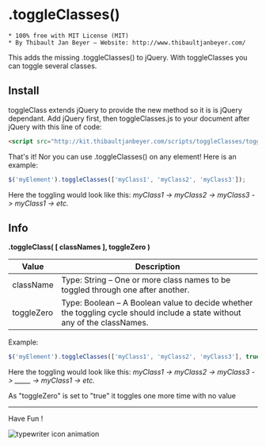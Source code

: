 # .toggleClasses()

 	* 100% free with MIT License (MIT)
 	* By Thibault Jan Beyer – Website: http://www.thibaultjanbeyer.com/

This adds the missing .toggleClasses() to jQuery. With toggleClasses you can toggle several classes.

Install
---------------

toggleClass extends jQuery to provide the new method so it is is jQuery dependant. Add jQuery first, then toggleClasses.js to your document after jQuery with this line of code:

```html
<script src="http://kit.thibaultjanbeyer.com/scripts/toggleClasses/toggleClasses.min.js"></script>
```

That's it! Nor you can use .toggleClasses() on any element! Here is an example:

```js
$('myElement').toggleClasses(['myClass1', 'myClass2', 'myClass3']);
```

Here the toggling would look like this: *myClass1 -> myClass2 -> myClass3 -> myClass1 -> etc.* 

Info
---------------------

**.toggleClass( [ classNames ], toggleZero )**

Value		  | Description
------------- | -------------
className	  | Type: String – One or more class names to be toggled through one after another.
toggleZero	  | Type: Boolean – A Boolean value to decide whether the toggling cycle should include a state without any of the classNames.

Example:

```js
$('myElement').toggleClasses(['myClass1', 'myClass2', 'myClass3'], true);
```
 
Here the toggling would look like this: *myClass1 -> myClass2 -> myClass3 -> _____ -> myClass1 -> etc.*  

As "toggleZero" is set to "true" it toggles one more time with no value

------------------
Have Fun !

![typewriter icon animation](http://kit.thibaultjanbeyer.com/tools/carousel-slider.js/typewriter.gif)
